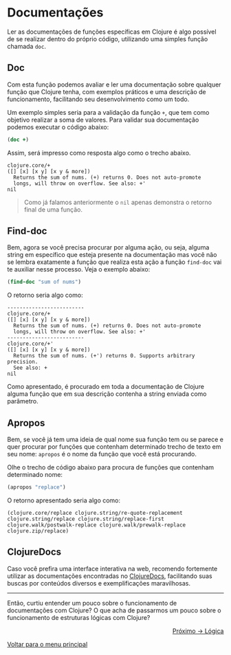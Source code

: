 # Documentações

Ler as documentações de funções específicas em Clojure é algo possível de se realizar dentro do próprio código, utilizando uma simples função chamada `doc`.

## Doc

Com esta função podemos avaliar e ler uma documentação sobre qualquer função que Clojure tenha, com exemplos práticos e uma descrição de funcionamento, facilitando seu desenvolvimento como um todo.

Um exemplo simples seria para a validação da função `+`, que tem como objetivo realizar a soma de valores. Para validar sua documentação podemos executar o código abaixo:

```clojure
(doc +)
```

Assim, será impresso como resposta algo como o trecho abaixo.

```
clojure.core/+
([] [x] [x y] [x y & more])
  Returns the sum of nums. (+) returns 0. Does not auto-promote
  longs, will throw on overflow. See also: +'
nil
```
> Como já falamos anteriormente o `nil` apenas demonstra o retorno final de uma função.

## Find-doc

Bem, agora se você precisa procurar por alguma ação, ou seja, alguma string em específico que esteja presente na documentação mas você não se lembra exatamente a função que realiza esta ação a função `find-doc` vai te auxiliar nesse processo. Veja o exemplo abaixo:

```clojure
(find-doc "sum of nums")
```

O retorno seria algo como:

```
-------------------------
clojure.core/+
([] [x] [x y] [x y & more])
  Returns the sum of nums. (+) returns 0. Does not auto-promote
  longs, will throw on overflow. See also: +'
-------------------------
clojure.core/+'
([] [x] [x y] [x y & more])
  Returns the sum of nums. (+') returns 0. Supports arbitrary precision.
  See also: +
nil
```

Como apresentado, é procurado em toda a documentação de Clojure alguma função que em sua descrição contenha a string enviada como parâmetro.

## Apropos

Bem, se você já tem uma ideia de qual nome sua função tem ou se parece e quer procurar por funções que contenham determinado trecho de texto em seu nome: `apropos` é o nome da função que você está procurando.

Olhe o trecho de código abaixo para procura de funções que contenham determinado nome:

```clojure
(apropos "replace")
```

O retorno apresentado seria algo como:

```
(clojure.core/replace clojure.string/re-quote-replacement clojure.string/replace clojure.string/replace-first clojure.walk/postwalk-replace clojure.walk/prewalk-replace clojure.zip/replace)
```

## ClojureDocs

Caso você prefira uma interface interativa na web, recomendo fortemente utilizar as documentações encontradas no [ClojureDocs](https://clojuredocs.org/), facilitando suas buscas por conteúdos diversos e exemplificações maravilhosas.

---

Então, curtiu entender um pouco sobre o funcionamento de documentações com Clojure? O que acha de passarmos um pouco sobre o funcionamento de estruturas lógicas com Clojure?

<p align="right">
  <a href="https://github.com/lanjoni/clojure4noobs/tree/main/content/conceitos/logica.md">Próximo -> Lógica</a>
</p>

<p align="left">
  <a href="https://github.com/lanjoni/clojure4noobs#roadmap">Voltar para o menu principal</a>
</p>
